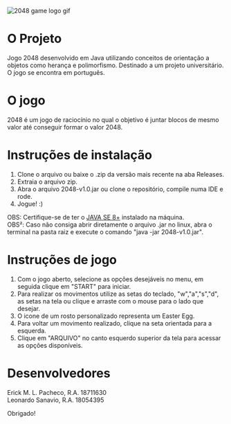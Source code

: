 ![2048 game logo gif](src/main/resources/imgs/elements/gameLogoFinal.gif)

# O Projeto

Jogo 2048 desenvolvido em Java utilizando conceitos de orientação a objetos como herança e polimorfismo. Destinado a um projeto universitário.
O jogo se encontra em português.

# O jogo

2048 é um jogo de raciocínio no qual o objetivo é juntar 
blocos de mesmo valor até conseguir formar o valor 2048.

# Instruções de instalação

1. Clone o arquivo ou baixe o .zip da versão mais recente na aba Releases.</br >
2. Extraia o arquivo zip.</br >
3. Abra o arquivo 2048-v1.0.jar ou clone o repositório, compile numa IDE e rode.</br >
4. Jogue! :)

OBS: Certifique-se de ter o [JAVA SE 8+](https://www.oracle.com/technetwork/pt/java/javase/downloads/index.html) instalado na máquina.</br >
OBS²: Caso não consiga abrir diretamente o arquivo .jar no linux, abra o terminal na pasta raiz e execute o comando "java -jar 2048-v1.0.jar".

# Instruções de jogo

1. Com o jogo aberto, selecione as opções desejáveis no menu, em seguida clique em "START" para iniciar.</br >
2. Para realizar os movimentos utilize as setas do teclado, "w","a","s","d", as setas na tela ou clique e arraste com o mouse para o lado que desejar.</br >
3. O icone de um rosto personalizado representa um Easter Egg.</br >
4. Para voltar um movimento realizado, clique na seta orientada para a esquerda.</br >
5. Clique em "ARQUIVO" no canto esquerdo superior da tela para acessar as opções disponíveis.

# Desenvolvedores

Erick M. L. Pacheco, R.A. 18711630</br >
Leonardo Sanavio, R.A. 18054395

Obrigado!
